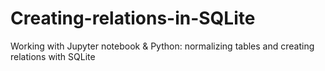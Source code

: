 # Creating-relations-in-SQLite
Working with Jupyter notebook &amp; Python: normalizing tables and creating relations with SQLite
